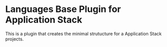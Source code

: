 # Languages Base Plugin for Application Stack

This is a plugin that creates the minimal strutucture for a Application Stack projects.
